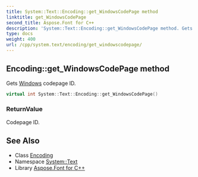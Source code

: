 ```yaml
---
title: System::Text::Encoding::get_WindowsCodePage method
linktitle: get_WindowsCodePage
second_title: Aspose.Font for C++
description: 'System::Text::Encoding::get_WindowsCodePage method. Gets Windows codepage ID in C++.'
type: docs
weight: 400
url: /cpp/system.text/encoding/get_windowscodepage/
---
```

## Encoding::get_WindowsCodePage method


Gets [Windows](../../../system.windows/) codepage ID.

```cpp
virtual int System::Text::Encoding::get_WindowsCodePage()
```


### ReturnValue

Codepage ID.

## See Also

* Class [Encoding](../)
* Namespace [System::Text](../../)
* Library [Aspose.Font for C++](../../../)
